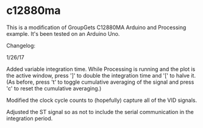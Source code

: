 # c12880ma
This is a modification of GroupGets C12880MA Arduino and Processing example. It's been tested on an Arduino Uno.

Changelog:

1/26/17

Added variable integration time. While Processing is running and the plot is the active window, press ']' to double the integration time and '[' to halve it. (As before, press 't' to toggle cumulative averaging of the signal and press 'c' to reset the cumulative averaging.)

Modified the clock cycle counts to (hopefully) capture all of the VID signals.

Adjusted the ST signal so as not to include the serial communication in the integration period.
